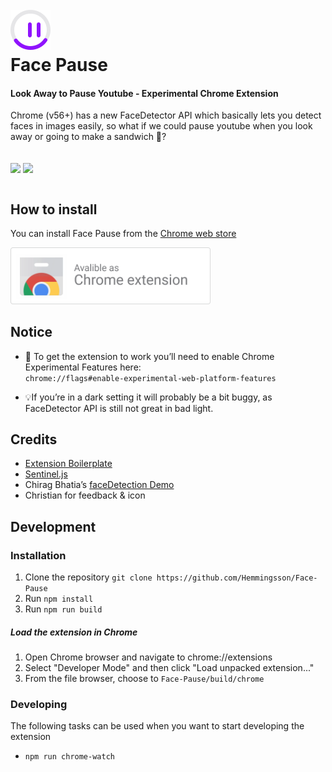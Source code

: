 

<h1>
  <br><img src="resources/FacePause.png?raw=true" alt="Face Pause">
  <br>
   Face Pause
  <br>
</h1>

#### Look Away to Pause Youtube - Experimental Chrome Extension


Chrome (v56+) has a new FaceDetector API which basically lets you detect faces in images easily, so what if we could pause youtube when you look away or going to make a sandwich 🍞?

<p align="left">
  <br>
  <img align="center" src="https://media.giphy.com/media/2sdM8tdDlqZGY7g3bT/giphy.gif" width="430">
  <img align="center" src="https://media.giphy.com/media/lznFhXYLC4gekGsA3x/giphy.gif" width="430">
   <br><br>
</p>



## How to install

You can install Face Pause from the [Chrome web store](https://chrome.google.com/webstore/detail/kacdbklgelcjnoejpbafhdelhlnkgpnd)

<a href="https://chrome.google.com/webstore/detail/kacdbklgelcjnoejpbafhdelhlnkgpnd">
    <img src="resources/CWS-dl.png" width="320">
 </a>



## Notice

- 🏴 To get the extension to work you’ll need to enable Chrome Experimental Features here: <br>
`chrome://flags#enable-experimental-web-platform-features`

- 💡If you’re in a dark setting it will probably be a bit buggy, as FaceDetector API is still not great in bad light. 


## Credits
- [Extension Boilerplate](https://github.com/EmailThis/extension-boilerplate)
- [Sentinel.js](https://github.com/muicss/sentineljs)
- Chirag Bhatia’s [faceDetection Demo](https://github.com/chirag64/live-face-detector/)
- Christian for feedback & icon

## Development

### Installation
1. Clone the repository `git clone https://github.com/Hemmingsson/Face-Pause`
2. Run `npm install`
3. Run `npm run build`

##### Load the extension in Chrome
1. Open Chrome browser and navigate to chrome://extensions
2. Select "Developer Mode" and then click "Load unpacked extension..."
3. From the file browser, choose to `Face-Pause/build/chrome`


### Developing
The following tasks can be used when you want to start developing the extension

- `npm run chrome-watch`



